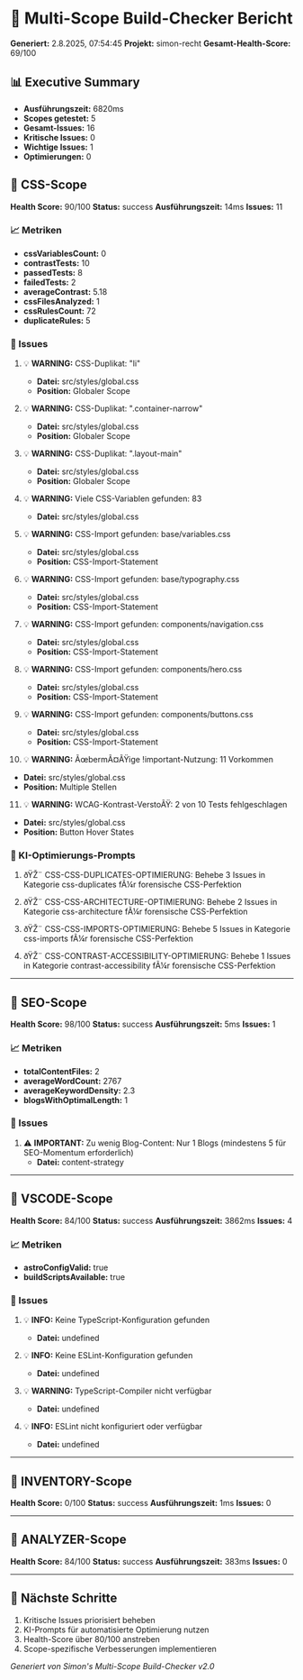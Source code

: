 # 🚀 Multi-Scope Build-Checker Bericht

**Generiert:** 2.8.2025, 07:54:45
**Projekt:** simon-recht
**Gesamt-Health-Score:** 69/100

## 📊 Executive Summary

- **Ausführungszeit:** 6820ms
- **Scopes getestet:** 5
- **Gesamt-Issues:** 16
- **Kritische Issues:** 0
- **Wichtige Issues:** 1
- **Optimierungen:** 0

## 🎯 CSS-Scope

**Health Score:** 90/100
**Status:** success
**Ausführungszeit:** 14ms
**Issues:** 11

### 📈 Metriken

- **cssVariablesCount:** 0
- **contrastTests:** 10
- **passedTests:** 8
- **failedTests:** 2
- **averageContrast:** 5.18
- **cssFilesAnalyzed:** 1
- **cssRulesCount:** 72
- **duplicateRules:** 5

### 🚨 Issues

1. 💡 **WARNING:** CSS-Duplikat: "li"
   - **Datei:** src/styles/global.css
   - **Position:** Globaler Scope

2. 💡 **WARNING:** CSS-Duplikat: ".container-narrow"
   - **Datei:** src/styles/global.css
   - **Position:** Globaler Scope

3. 💡 **WARNING:** CSS-Duplikat: ".layout-main"
   - **Datei:** src/styles/global.css
   - **Position:** Globaler Scope

4. 💡 **WARNING:** Viele CSS-Variablen gefunden: 83
   - **Datei:** src/styles/global.css

5. 💡 **WARNING:** CSS-Import gefunden: base/variables.css
   - **Datei:** src/styles/global.css
   - **Position:** CSS-Import-Statement

6. 💡 **WARNING:** CSS-Import gefunden: base/typography.css
   - **Datei:** src/styles/global.css
   - **Position:** CSS-Import-Statement

7. 💡 **WARNING:** CSS-Import gefunden: components/navigation.css
   - **Datei:** src/styles/global.css
   - **Position:** CSS-Import-Statement

8. 💡 **WARNING:** CSS-Import gefunden: components/hero.css
   - **Datei:** src/styles/global.css
   - **Position:** CSS-Import-Statement

9. 💡 **WARNING:** CSS-Import gefunden: components/buttons.css
   - **Datei:** src/styles/global.css
   - **Position:** CSS-Import-Statement

10. 💡 **WARNING:** ÃœbermÃ¤ÃŸige !important-Nutzung: 11 Vorkommen
   - **Datei:** src/styles/global.css
   - **Position:** Multiple Stellen

11. 💡 **WARNING:** WCAG-Kontrast-VerstoÃŸ: 2 von 10 Tests fehlgeschlagen
   - **Datei:** src/styles/global.css
   - **Position:** Button Hover States

### 🤖 KI-Optimierungs-Prompts

1. ðŸŽ¨ CSS-CSS-DUPLICATES-OPTIMIERUNG: Behebe 3 Issues in Kategorie css-duplicates fÃ¼r forensische CSS-Perfektion

2. ðŸŽ¨ CSS-CSS-ARCHITECTURE-OPTIMIERUNG: Behebe 2 Issues in Kategorie css-architecture fÃ¼r forensische CSS-Perfektion

3. ðŸŽ¨ CSS-CSS-IMPORTS-OPTIMIERUNG: Behebe 5 Issues in Kategorie css-imports fÃ¼r forensische CSS-Perfektion

4. ðŸŽ¨ CSS-CONTRAST-ACCESSIBILITY-OPTIMIERUNG: Behebe 1 Issues in Kategorie contrast-accessibility fÃ¼r forensische CSS-Perfektion

---

## 🎯 SEO-Scope

**Health Score:** 98/100
**Status:** success
**Ausführungszeit:** 5ms
**Issues:** 1

### 📈 Metriken

- **totalContentFiles:** 2
- **averageWordCount:** 2767
- **averageKeywordDensity:** 2.3
- **blogsWithOptimalLength:** 1

### 🚨 Issues

1. ⚠️ **IMPORTANT:** Zu wenig Blog-Content: Nur 1 Blogs (mindestens 5 für SEO-Momentum erforderlich)
   - **Datei:** content-strategy

---

## 🎯 VSCODE-Scope

**Health Score:** 84/100
**Status:** success
**Ausführungszeit:** 3862ms
**Issues:** 4

### 📈 Metriken

- **astroConfigValid:** true
- **buildScriptsAvailable:** true

### 🚨 Issues

1. 💡 **INFO:** Keine TypeScript-Konfiguration gefunden
   - **Datei:** undefined

2. 💡 **INFO:** Keine ESLint-Konfiguration gefunden
   - **Datei:** undefined

3. 💡 **WARNING:** TypeScript-Compiler nicht verfügbar
   - **Datei:** undefined

4. 💡 **INFO:** ESLint nicht konfiguriert oder verfügbar
   - **Datei:** undefined

---

## 🎯 INVENTORY-Scope

**Health Score:** 0/100
**Status:** success
**Ausführungszeit:** 1ms
**Issues:** 0

---

## 🎯 ANALYZER-Scope

**Health Score:** 84/100
**Status:** success
**Ausführungszeit:** 383ms
**Issues:** 0

---

## 🔗 Nächste Schritte

1. Kritische Issues priorisiert beheben
2. KI-Prompts für automatisierte Optimierung nutzen
3. Health-Score über 80/100 anstreben
4. Scope-spezifische Verbesserungen implementieren

*Generiert von Simon's Multi-Scope Build-Checker v2.0*
